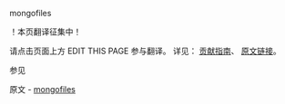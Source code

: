  mongofiles

 ！本页翻译征集中！

请点击页面上方 EDIT THIS PAGE 参与翻译。
详见：
[贡献指南]( https://github.com/JinMuInfo/MongoDB-Manual-zh/blob/master/CONTRIBUTING.md )、
[原文链接](  https://docs.mongodb.com/manual/reference/program/mongofiles/  )。

 参见

原文 - [mongofiles]( https://docs.mongodb.com/manual/reference/program/mongofiles/ )

